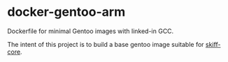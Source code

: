 # docker-gentoo-arm

Dockerfile for minimal Gentoo images with linked-in GCC.

The intent of this project is to build a base gentoo image suitable for [skiff-core](http://github.com/paralin/skiff-core).
